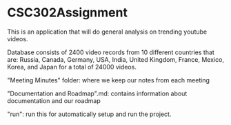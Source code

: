 # CSC302Assignment
This is an application that will do general analysis on trending youtube videos.

Database consists of 2400 video records from 10 different countries that are: Russia, Canada, Germany, USA, India, United Kingdom, France, Mexico, Korea, and Japan for a total of 24000 videos.

"Meeting Minutes" folder: where we keep our notes from each meeting

"Documentation and Roadmap".md: contains information about documentation and our roadmap

"run": run this for automatically setup and run the project. 
